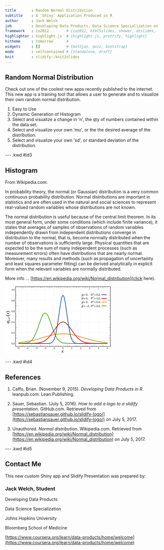 ```yaml
---
title       : Random Normal Distribution
subtitle    : A 'Shiny' Application Produced in R 
author      : Jack Welch
job         : Developing Data Products, Data Science Specialization on Coursera
framework   : io2012        # {io2012, html5slides, shower, dzslides, ...}
highlighter : highlight.js  # {highlight.js, prettify, highlight}
hitheme     : tomorrow      # 
widgets     : []            # {mathjax, quiz, bootstrap}
mode        : selfcontained # {standalone, draft}
knit        : slidify::knit2slides
---
```


## Random Normal Distribution

Check out one of the coolest new apps recently published to the internet.  This new app is a training tool that allows a user to generate and to visualize their own random normal distribution.

1. Easy to Use
2. Dynamic Generation of Histogram
3. Select and visualize a change in 'n', the qty of numbers contained within the data set.
4. Select and visualize your own 'mu', or the the desired average of the distribution.
5. Select and visualize your own 'sd', or standard deviation of the distribution.

--- .kwd #id3 

## Histogram

From Wikipedia.com:

In probability theory, the normal (or Gaussian) distribution is a very common continuous probability distribution. Normal distributions are important in statistics and are often used in the natural and social sciences to represent real-valued random variables whose distributions are not known.

The normal distribution is useful because of the central limit theorem. In its most general form, under some conditions (which include finite variance), it states that averages of samples of observations of random variables independently drawn from independent distributions converge in distribution to the normal, that is, become normally distributed when the number of observations is sufficiently large. Physical quantities that are expected to be the sum of many independent processes (such as measurement errors) often have distributions that are nearly normal. Moreover, many results and methods (such as propagation of uncertainty and least squares parameter fitting) can be derived analytically in explicit form when the relevant variables are normally distributed.

More info ... [https://en.wikipedia.org/wiki/Normal_distribution](click here).


![](assets/img/Normal_Distribution_PDF.png)


--- .kwd #id4 

## References

1. Caffo, Brian. (November 9, 2015). *Developing Data Products in R*. leanpub.com: Lean Publishing.

2. Sauer, Sebastian. (July 5, 2016). *How to add a logo to a slidify presentation*. GitHub.com. Retrieved from [https://sebastiansauer.github.io/slidify-logo/](https://sebastiansauer.github.io/slidify-logo/) on July 5, 2017.

3. Unauthored. *Normal distribution*. Wikipedia.com. Retrieved from [https://en.wikipedia.org/wiki/Normal_distribution](https://en.wikipedia.org/wiki/Normal_distribution) on July 5, 2017.



--- .kwd #id5 

## Contact Me

This new custom Shiny app and Slidify Presentation was prepared by:

### Jack Welch, Student


Developing Data Products

Data Science Specialization

Johns Hopkins University

Bloomberg School of Medicine

[https://www.coursera.org/learn/data-products/home/welcome](https://www.coursera.org/learn/data-products/home/welcome)

